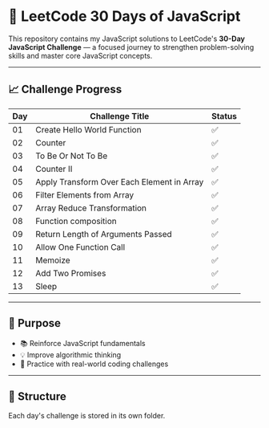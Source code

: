 # 🚀 LeetCode 30 Days of JavaScript

This repository contains my JavaScript solutions to LeetCode's **30-Day JavaScript Challenge** — a focused journey to strengthen problem-solving skills and master core JavaScript concepts.

---

## 📈 Challenge Progress

| Day | Challenge Title                            | Status             |
| --- | ------------------------------------------ | ------------------ |
| 01  | Create Hello World Function                | :white_check_mark: |
| 02  | Counter                                    | :white_check_mark: |
| 03  | To Be Or Not To Be                         | :white_check_mark: |
| 04  | Counter II                                 | :white_check_mark: |
| 05  | Apply Transform Over Each Element in Array | :white_check_mark: |
| 06  | Filter Elements from Array                 | :white_check_mark: |
| 07  | Array Reduce Transformation                | :white_check_mark: |
| 08  | Function composition                       | :white_check_mark: |
| 09  | Return Length of Arguments Passed          | :white_check_mark: |
| 10  | Allow One Function Call                    | :white_check_mark: |
| 11  | Memoize                                    | :white_check_mark: |
| 12  | Add Two Promises                           | :white_check_mark: |
| 13  | Sleep                                      | :white_check_mark: |

---

## 🧠 Purpose

- 📚 Reinforce JavaScript fundamentals
- 💡 Improve algorithmic thinking
- 🧩 Practice with real-world coding challenges

---

## 📁 Structure

Each day's challenge is stored in its own folder.
